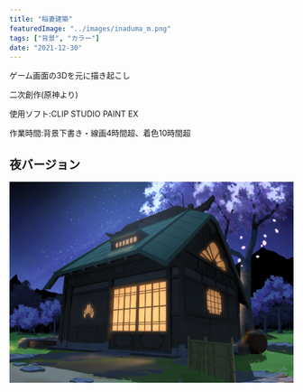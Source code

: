 ```yaml
---
title: "稲妻建築"
featuredImage: "../images/inaduma_m.png"
tags: ["背景", "カラー"]
date: "2021-12-30"
---
```


ゲーム画面の3Dを元に描き起こし

二次創作(原神より)

使用ソフト:CLIP STUDIO PAINT EX

作業時間:背景下書き・線画4時間超、着色10時間超

## 夜バージョン
![稲妻建築(夜)](../images/inaduma_n.png)


